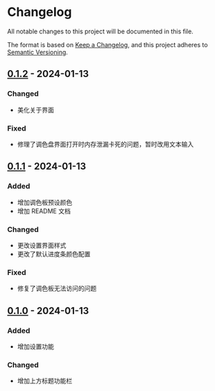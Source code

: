 # Changelog

All notable changes to this project will be documented in this file.

The format is based on [Keep a Changelog],
and this project adheres to [Semantic Versioning].

## [0.1.2] - 2024-01-13

### Changed

- 美化关于界面

### Fixed

- 修理了调色盘界面打开时内存泄漏卡死的问题，暂时改用文本输入

## [0.1.1] - 2024-01-13

### Added

- 增加调色板预设颜色
- 增加 README 文档

### Changed

- 更改设置界面样式
- 更改了默认进度条颜色配置

### Fixed

- 修复了调色板无法访问的问题

## [0.1.0] - 2024-01-13

### Added

- 增加设置功能

### Changed

- 增加上方标题功能栏

<!-- Links -->
[keep a changelog]: https://keepachangelog.com/en/1.0.0/
[semantic versioning]: https://semver.org/spec/v2.0.0.html

<!-- Versions -->
[0.1.0]: https://github.com/cup113/full-clock/releases/v0.1.0
[0.1.1]: https://github.com/cup113/full-clock/compare/v0.1.0..v0.1.1
[0.1.2]: https://github.com/cup113/full-clock/compare/v0.1.1..v0.1.2
